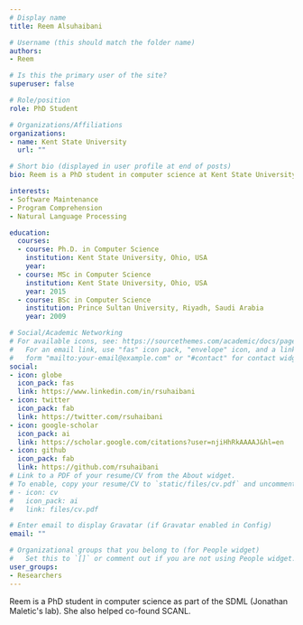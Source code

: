 ```yaml
---
# Display name
title: Reem Alsuhaibani

# Username (this should match the folder name)
authors:
- Reem

# Is this the primary user of the site?
superuser: false

# Role/position
role: PhD Student

# Organizations/Affiliations
organizations:
- name: Kent State University
  url: ""

# Short bio (displayed in user profile at end of posts)
bio: Reem is a PhD student in computer science at Kent State University, Ohio, USA.

interests:
- Software Maintenance
- Program Comprehension
- Natural Language Processing

education:
  courses:
  - course: Ph.D. in Computer Science
    institution: Kent State University, Ohio, USA
    year:
  - course: MSc in Computer Science
    institution: Kent State University, Ohio, USA
    year: 2015
  - course: BSc in Computer Science
    institution: Prince Sultan University, Riyadh, Saudi Arabia
    year: 2009

# Social/Academic Networking
# For available icons, see: https://sourcethemes.com/academic/docs/page-builder/#icons
#   For an email link, use "fas" icon pack, "envelope" icon, and a link in the
#   form "mailto:your-email@example.com" or "#contact" for contact widget.
social:
- icon: globe
  icon_pack: fas
  link: https://www.linkedin.com/in/rsuhaibani
- icon: twitter
  icon_pack: fab
  link: https://twitter.com/rsuhaibani
- icon: google-scholar
  icon_pack: ai
  link: https://scholar.google.com/citations?user=njiHhRkAAAAJ&hl=en
- icon: github
  icon_pack: fab
  link: https://github.com/rsuhaibani
# Link to a PDF of your resume/CV from the About widget.
# To enable, copy your resume/CV to `static/files/cv.pdf` and uncomment the lines below.
# - icon: cv
#   icon_pack: ai
#   link: files/cv.pdf

# Enter email to display Gravatar (if Gravatar enabled in Config)
email: ""

# Organizational groups that you belong to (for People widget)
#   Set this to `[]` or comment out if you are not using People widget.
user_groups:
- Researchers
---
```


Reem is a PhD student in computer science as part of the SDML (Jonathan Maletic's lab). She also helped co-found SCANL.
